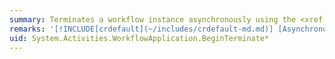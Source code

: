 ```yaml
---
summary: Terminates a workflow instance asynchronously using the <xref href="System.IAsyncResult"></xref> asynchronous design pattern.
remarks: '[!INCLUDE[crdefault](~/includes/crdefault-md.md)] [Asynchronous Programming Overview](http://go.microsoft.com/fwlink/?LinkId=141764).'
uid: System.Activities.WorkflowApplication.BeginTerminate*
---
```

